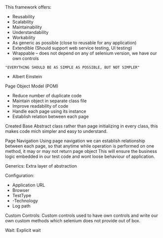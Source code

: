 This framework offers:

- Reusability
- Scalability
- Maintainability
- Understandability
- Workability
- As generic as possible (close to reusable for any application)
- Extendible (Should support web service testing, UI testing)
- Wrappable – does not depend on any of selenium version, we have our own controls

`"EVERYTHING SHOULD BE AS SIMPLE AS POSSIBLE, BUT NOT SIMPLER"`

- Albert Einstein

Page Object Model (POM)
- Reduce number of duplicate code
- Maintain object in separate class file
- Improve readability of code
- Handle each page using its instance
- Establish relation between each page

Created Base Abstract class rather than page initializing in every class, this makes code mich simpler and easy to understand.

Page Navigation
Using page navigation we can establish relationship between each page, so that anytime while operation is performed on one method, it may or may not return page object
This will ensure the business logic embedded in our test code and wont loose behaviour of application.

Generics:
Extra layer of abstraction

Configuration:
- Application URL
- Browser
- TestType
- -Technology
- Log path


Custom Controls:
Custom controls used to have own controls and write our own custom methods which selenium does not provide out of box.

Wait:
Explicit wait